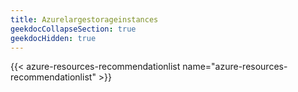 ```yaml
---
title: Azurelargestorageinstances
geekdocCollapseSection: true
geekdocHidden: true
---
```


{{< azure-resources-recommendationlist name="azure-resources-recommendationlist" >}}
